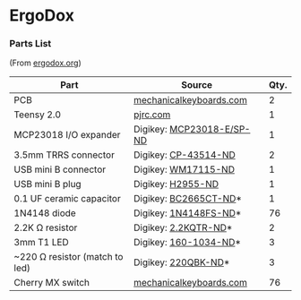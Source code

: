 # ErgoDox

### Parts List
(From [ergodox.org](http://ergodox.org/Hardware.aspx))

| Part                              | Source                                                                                                            | Qty.  |
|-----------------------------------|-------------------------------------------------------------------------------------------------------------------|-------|
| PCB                               | [mechanicalkeyboards.com](https://mechanicalkeyboards.com/shop/index.php?l=product_detail&p=537)                  | 2     |
| Teensy 2.0                        | [pjrc.com](http://www.pjrc.com/store/teensy.html)                                                                 | 1     |
| MCP23018 I/O expander             | Digikey: [MCP23018-E/SP-ND](http://www.digikey.com/product-detail/en/MCP23018-E%2FSP/MCP23018-E%2FSP-ND/1999505)  | 1     |
| 3.5mm TRRS connector              | Digikey: [CP-43514-ND](http://www.digikey.com/product-detail/en/SJ-43514/CP-43514-ND/368146)                      | 2     |
| USB mini B connector              | Digikey: [WM17115-ND](http://www.digikey.com/product-detail/en/0548190519/WM17115-ND/773802)                      | 1     |
| USB mini B plug                   | Digikey: [H2955-ND](http://www.digikey.com/product-detail/en/UX40-MB-5P/H2955-ND/597531)                          | 1     |
| 0.1 UF ceramic capacitor          | Digikey: [BC2665CT-ND](http://www.digikey.com/product-detail/en/K104K10X7RF5UH5/BC2665CT-ND/2356879)*             | 1     |
| 1N4148 diode                      | Digikey: [1N4148FS-ND](http://www.digikey.com/product-detail/en/1N4148/1N4148FS-ND/458603)*                       | 76    |
| 2.2K Ω resistor                   | Digikey: [2.2KQTR-ND](http://www.digikey.com/product-detail/en/CFR-25JR-52-2K2/2.2KQTR-ND/11982)*                 | 2     |
| 3mm T1 LED                        | Digikey: [160-1034-ND](http://www.digikey.com/product-detail/en/LTL-4266N/160-1034-ND/121770)*                    | 3     |
| ~220 Ω resistor (match to led)    | Digikey: [220QBK-ND](http://www.digikey.com/product-detail/en/CFR-25JB-52-220R/220QBK-ND/1295)*                   | 3     |
| Cherry MX switch                  | [mechanicalkeyboards.com](https://mechanicalkeyboards.com/shop/index.php?l=product_detail&p=1036)                 | 76    |
